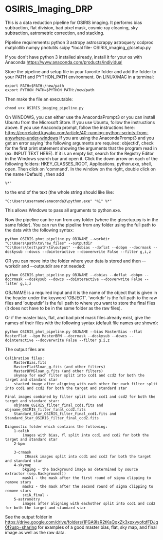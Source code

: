 # OSIRIS_Imaging_DRP
This is a data reduction pipeline for OSIRIS imaging. It performs bias subtraction, flat division, bad pixel mask, cosmic ray cleaning, sky subtraction, astrometric correction, and stacking.

Pipeline requirements:
    python 3
    astropy
    astroscrappy
    astroquery
    ccdproc
    matplotlib
    numpy
    photutils
    scipy
    *local file- OSIRIS_imaging_gtcsetup.py

If you don't have python 3 installed already, install it for your os with Anaconda https://www.anaconda.com/products/individual

Store the pipeline and setup file in your favorite folder and add the folder to your PATH and PYTHON_PATH environment. 
On LINUX/MAC in a terminal:

    export PATH=$PATH:/new/path
    export PYTHON_PATH=$PYTHON_PATH:/new/path

Then make the file an executable:  
    
    chmod u+x OSIRIS_imaging_pipeline.py

On WINDOWS, you can either use the AnacondaPrompt3 or you can install Ubuntu from the Microsoft Store. If you use Ubuntu, follow the instructions above. If you use Anaconda prompt, follow the instructions here: https://correlated.kayako.com/article/40-running-python-scripts-from-anywhere-under-windows 
If you are using the AnacondaPrompt3 and you get an error saying 'the following arguments are required: objectid', check for the first print statement showing the arguments that the program read in (ex: INPUT TEXT HERE). If it is an empty list, search for the Registry Editor in the Windows search bar and open it. Click the down arrow on each of the following folders: HKEY_CLASSES_ROOT, Applications, python.exe, shell, open. Then click on 'command'. In the window on the right, double click on the name (Default) , then add 
    
    %*"
to the end of the text (the whole string should like like:
    
    "C:\Users\username\anaconda3\python.exe" "%1" %*"
This allows Windows to pass all arguments to python.exe.

Now the pipeline can be run from any folder (where the gtcsetup.py is in the same folder). 
You can run the pipeline from any folder using the full path to the data with the following syntax:

    python OSIRIS_phot_pipeline.py OBJNAME --workdir  "C:\Users\path\to\raw_files" --outputdir "C:\Users\test\path\to\output" --dobias --doflat --dobpm --docrmask --doskysub --dowcs --dointeractive --dooverwrite False --filter g,i,z

OR you can move into the folder where your data is stored and then --workdir and --outputdir are not needed:

    python OSIRIS_phot_pipeline.py OBJNAME --dobias --doflat -dobpm --docrmask --doskysub --dowcs --dointeractive --dooverwrite False --filter g,i,z

OBJNAME is a required input and it is the name of the object that is given in the header under the keyword 'OBJECT'.
'workdir' is the full path to the raw files and 'outputdir' is the full path to where you want to store the final files (it does not have to be in the same folder as the raw files).

Or if the master bias, flat, and bad pixel mask files already exist, give the names of their files with the following syntax (default file names are shown):

    python OSIRIS_phot_pipeline.py OBJNAME --bias MasterBias --flat MasterFlat --bpm MasterBPM --docrmask --doskysub --dowcs --dointeractive --dooverwrite False --filter g,i,z


The output files are:

    Calibration files:
        MasterBias.fits
        MasterFlatSloan_g.fits (and other filters)
        MasterBPMSloan_g.fits (and other filters)
        skymap for each filter split into ccd1 and ccd2 for both the target and standard star 
        stacked image after aligning with each other for each filter split into ccd1 and ccd2 for both the target and standard star 
    
    Final images combined by filter split into ccd1 and ccd2 for both the target and standard star:
        objname_OSIRIS_filter_final_ccd1.fits and objname_OSIRIS_filter_final_ccd2.fits
        Standard_Star_OSIRIS_filter_final_ccd1.fits and Standard_Star_OSIRIS_filter_final_ccd2.fits
    
    Diagnostic folder which contains the following:
        1-calib
            images with bias, fl split into ccd1 and ccd2 for both the target and standard star
        2-bpm
        
        3-crmask
             CRmask images split into ccd1 and ccd2 for both the target and standard star
        4-skymap
            bkgimg - the background image as determined by source extractor (sep.Background())
            mask1 - the mask after the first round of sigma clipping to remove stars
            mask2 - the mask after the second round of sigma clipping to remove stars
            sciN_final - 
        5-astrometry
            images after aligning with eachother split into ccd1 and ccd2 for both the target and standard star
        
See the output folder in https://drive.google.com/drive/folders/1FGA9IsR2tKaQqxZk3xpxvyofqfFDJq0f?usp=sharing for examples of a good master bias, flat, sky map, and final image as well as the raw data.
